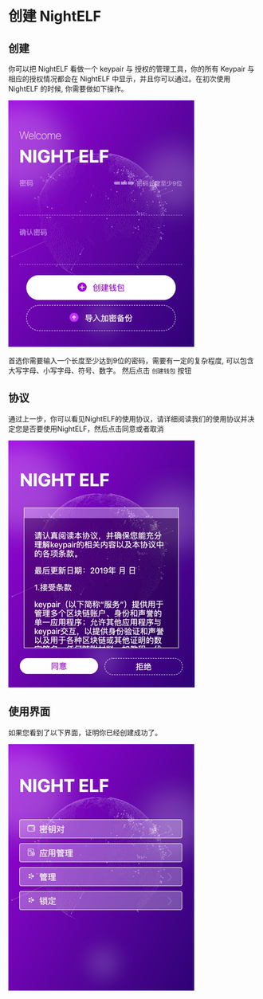 # 创建 NightELF

## 创建

你可以把 NightELF 看做一个 keypair 与 授权的管理工具，你的所有 Keypair 与相应的授权情况都会在 NightELF 中显示，并且你可以通过。在初次使用 NightELF 的时候, 你需要做如下操作。

![Create](../../Asset/step-01.jpg)

首选你需要输入一个长度至少达到9位的密码，需要有一定的复杂程度, 可以包含大写字母、小写字母、符号、数字。
然后点击 ```创建钱包``` 按钮

## 协议

通过上一步，你可以看见NightELF的使用协议，请详细阅读我们的使用协议并决定您是否要使用NightELF，然后点击同意或者取消

![Agreen](../../Asset/step-02.jpg)

## 使用界面

如果您看到了以下界面，证明你已经创建成功了。

![Home](../../Asset/step-03.jpg)
